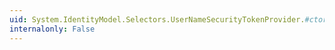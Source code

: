 ```yaml
---
uid: System.IdentityModel.Selectors.UserNameSecurityTokenProvider.#ctor(System.String,System.String)
internalonly: False
---
```


